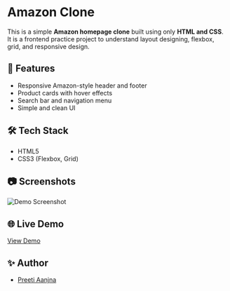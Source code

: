 # Amazon Clone

This is a simple **Amazon homepage clone** built using only **HTML and CSS**.  
It is a frontend practice project to understand layout designing, flexbox, grid, and responsive design.

## 🚀 Features
- Responsive Amazon-style header and footer
- Product cards with hover effects
- Search bar and navigation menu
- Simple and clean UI

## 🛠️ Tech Stack
- HTML5
- CSS3 (Flexbox, Grid)
  
## 📷 Screenshots
![Demo Screenshot](https://github.com/user-attachments/assets/5530053d-bfea-4ea6-a9c4-c59e1e917ad0)


## 🌐 Live Demo
[View Demo]()

## ✨ Author
- [Preeti Aanjna](https://github.com/preeti-aanjna)
